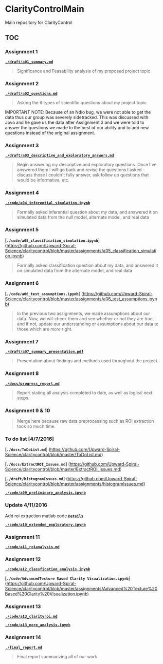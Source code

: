 # ClarityControlMain
Main repository for ClarityControl

## TOC

### Assignment 1
[**``./draft/a01_summary.md``**](https://github.com/Upward-Spiral-Science/claritycontrol/blob/master/assignments/a01_summary.md)
  > Significance and Feasability analysis of my proposed project topic

### Assignment 2
[**``./draft/a02_questions.md``**](https://github.com/Upward-Spiral-Science/claritycontrol/blob/master/assignments/a02_questions.md)
  > Asking the 6 types of scientific questions about my project topic
  
IMPORTANT NOTE: Because of an Ndio bug, we were not able to get the data thus our group was severely sidetracked. This was discussed with Jovo and he gave us the data after Assignment 3 and we were told to answer the questions we made to the best of our ability and to add new questions instead of the original assignment.
### Assignment 3
[**``./draft/a03_descriptive_and_exploratory_answers.md``**](https://github.com/Upward-Spiral-Science/claritycontrol/blob/master/assignments/a03_descriptive_and_exploratory_answers.md)
  > Begin answering my descriptive and exploratory questions. Once I've answered them I will go back and revise the questions I asked - discuss those I couldn't fully answer, ask follow up questions that would be informative, etc.
  
### Assignment 4
[**``./code/a04_inferential_simulation.ipynb``**](https://github.com/Upward-Spiral-Science/claritycontrol/blob/master/assignments/a04_inferential_simulation.ipynb)
  > Formally asked inferential question about my data, and answered it on simulated data from the null model, alternate model, and real data
  
### Assignment 5
[**``./code/a05_classification_simulation.ipynb``**] (https://github.com/Upward-Spiral-Science/claritycontrol/blob/master/assignments/a05_classification_simulation.ipynb)
  > Formally asked classification question about my data, and answered it on simulated data from the alternate model, and real data

### Assignment 6
[**``./code/a06_test_assumptions.ipynb``**] (https://github.com/Upward-Spiral-Science/claritycontrol/blob/master/assignments/a06_test_assumptions.ipynb)
  > In the previous two assignments, we made assumptions about our data. Now, we will check them and see whether or not they are true, and if not, update our understanding or assumptions about our data to those which are *more* right.

### Assignment 7
[**``./draft/a07_summary_presentation.pdf``**](https://github.com/Upward-Spiral-Science/claritycontrol/blob/master/assignments/a07_summary_presentation.pdf)
  > Presentation about findings and methods used throughout the project.
  
### Assignment 8
[**``./docs/progress_report.md``**](https://github.com/Upward-Spiral-Science/claritycontrol/blob/master/Draft/progress_report.md)
  > Report stating all analysis completed to date, as well as logical next steps.
  
### Assignment 9 & 10

> Merge here because raw data preprocessing such as ROI extraction took so much time.

### To do list [4/7/2016]
[**``./docs/ToDoList.md``**] (https://github.com/Upward-Spiral-Science/claritycontrol/blob/master/ToDoList.md)

[**``./docs/ExtractROI_Issues.md``**] (https://github.com/Upward-Spiral-Science/claritycontrol/blob/master/ExtractROI_Issues.md)

[**``./draft/histogramIssues.md``**] (https://github.com/Upward-Spiral-Science/claritycontrol/blob/master/assignments/histogramIssues.md)

[**``./code/a09_preliminary_analysis.ipynb``**](https://github.com/Upward-Spiral-Science/claritycontrol/blob/master/code/a09_preliminary_analysis.ipynb)


### Update 4/11/2016

Add roi extraction matlab code [**``Details``**](https://github.com/Upward-Spiral-Science/claritycontrol/tree/master/code/clarity_roi)

[**``./code/a10_extended_exploratory.ipynb``**](https://github.com/Upward-Spiral-Science/claritycontrol/blob/master/assignments/a10_extended_exploratory.ipynb)

### Assignment 11

[**``./code/a11_roianalysis.md``**](https://github.com/Upward-Spiral-Science/claritycontrol/blob/master/assignments/a11_roianalysis.md)

### Assignment 12

[**``./code/a12_classfication_analysis.ipynb``**](https://github.com/Upward-Spiral-Science/claritycontrol/blob/master/assignments/a12_classfication_analysis.ipynb)

[**``./code/AdvancedTexture Based Clarity Visualization.ipynb``**] (https://github.com/Upward-Spiral-Science/claritycontrol/blob/master/assignments/Advanced%20Texture%20Based%20Clarity%20Visualization.ipynb)

### Assignment 13

[**``./code/a13_clarityroi.md``**](https://github.com/Upward-Spiral-Science/claritycontrol/blob/master/assignments/a13_clarityroi.md) 

[**``./code/a13_more_analysis.ipynb``**](https://github.com/Upward-Spiral-Science/claritycontrol/blob/master/assignments/a13_more_analysis.ipynb) 

### Assignment 14
[**``./final_report.md``**](https://github.com/Upward-Spiral-Science/claritycontrol/blob/master/final_report.md)
  > Final report summarizing all of our work
